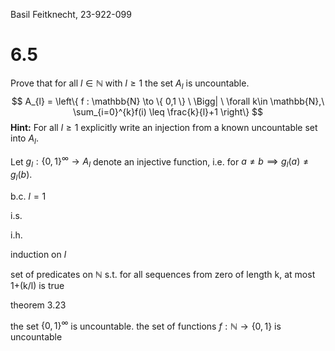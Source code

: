 Basil Feitknecht, 23-922-099


# 6.5
Prove that for all $l\in \mathbb{N}$ with $l\geq1$ the set $A_{l}$ is uncountable.
$$
A_{l} = \left\{  f : \mathbb{N} \to \{ 0,1 \} \ \Bigg| \ \forall k\in \mathbb{N},\ \sum_{i=0}^{k}f(i) \leq \frac{k}{l}+1 \right\}
$$
**Hint:** For all $l \geq 1$ explicitly write an injection from a known uncountable set into $A_{l}$.


Let $g_{l} : \{ 0,1 \}^{\infty} \to A_{l}$ denote an injective function, i.e. for $a \neq b \implies g_{l}(a) \neq g_{l}(b)$.



b.c. 
$l=1$


i.s.


i.h.




induction on $l$ 

set of predicates on $\mathbb{N}$ s.t. for all sequences from zero of length k, at most 1+(k/l) is true


theorem 3.23

the set $\{ 0,1 \}^{\infty}$ is uncountable.
the set of functions $f : \mathbb{N} \to \{ 0,1 \}$ is uncountable

